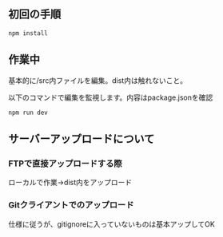 ## 初回の手順
``` npm install ```

## 作業中
基本的に/src内ファイルを編集。dist内は触れないこと。

以下のコマンドで編集を監視します。内容はpackage.jsonを確認

``` npm run dev ```

## サーバーアップロードについて

### FTPで直接アップロードする際
ローカルで作業→dist内をアップロード

### Gitクライアントでのアップロード
仕様に従うが、gitignoreに入っていないものは基本アップしてOK